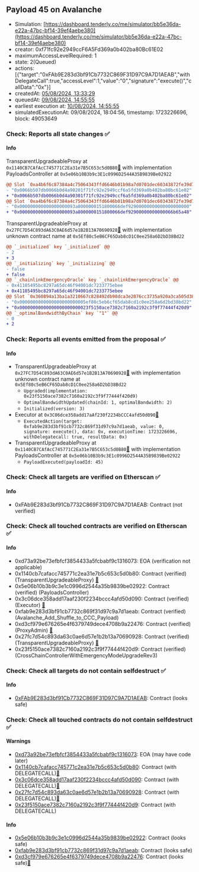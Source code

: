 ## Payload 45 on Avalanche

- Simulation: [https://dashboard.tenderly.co/me/simulator/bb5e36da-e22a-47bc-bf14-39ef4aebe380](https://dashboard.tenderly.co/me/simulator/bb5e36da-e22a-47bc-bf14-39ef4aebe380)
- creator: 0xf71fc92e2949ccF6A5Fd369a0b402ba80Bc61E02
- maximumAccessLevelRequired: 1
- state: 2(Queued)
- actions: [{"target":"0xFAb9E283d3bf91Cb7732C869F31D97C9A7D1AEAB","withDelegateCall":true,"accessLevel":1,"value":"0","signature":"execute()","callData":"0x"}]
- createdAt: [05/08/2024, 13:33:29](https://snowscan.xyz/tx/0x4622f5a1e2ac459a6ff352b369d144806208aa4a5099ec52134014bc2192b851)
- queuedAt: [09/08/2024, 14:55:55](https://snowscan.xyz/tx/0xcc00dd49ee1c24770efa6ee5f1055a7ce99bf0b6f7f830cd37673058b5857a9a)
- earliest execution at: [10/08/2024, 14:55:55](https://www.epochconverter.com/countdown?q=1723301755)
- simulatedExecutionAt: 09/08/2024, 18:04:56, timestamp: 1723226696, block: 49053649
### Check: Reports all state changes :white_check_mark:

#### Info


TransparentUpgradeableProxy at `0x1140CB7CAfAcC745771C2Ea31e7B5C653c5d0B80`[:ghost:](https://github.com/bgd-labs/aave-address-book "GovernanceV3Avalanche.PAYLOADS_CONTROLLER") with implementation PayloadsController at `0x5e06b10B3b9c3E1c0996D2544A35B9839Be02922`
```diff
@@ Slot `0xa4b6f6c87384a4c75064343ffd6646b01b98a7d0701dec60343872fe39d78894` @@
- "0x0066b507db0066b0d4a90201f71fc92e2949ccf6a5fd369a0b402ba80bc61e02"
+ "0x0066b507db0066b0d4a90301f71fc92e2949ccf6a5fd369a0b402ba80bc61e02"
@@ Slot `0xa4b6f6c87384a4c75064343ffd6646b01b98a7d0701dec60343872fe39d78895` @@
- "0x000000000000000000093a8000000151800066def92900000000000000000000"
+ "0x000000000000000000093a8000000151800066def92900000000000066b65a48"
```

TransparentUpgradeableProxy at `0x27FC7D54C893dA63C0AE6d57e1B2B13A70690928`[:ghost:](https://github.com/bgd-labs/aave-address-book "GovernanceV3Avalanche.CROSS_CHAIN_CONTROLLER") with implementation unknown contract name at `0x5Ef80c5eB6CF65Dab8cD1C0ee258a6D2bD38Bd22`
```diff
@@ `_initialized` key `_initialized` @@
- 2
+ 3
@@ `_initializing` key `_initializing` @@
- false
+ false
@@ `_chainlinkEmergencyOracle` key `_chainlinkEmergencyOracle` @@
- 0x41185495bc8297a65dc46f94001dc7233775ebee
+ 0x41185495bc8297a65dc46f94001dc7233775ebee
@@ Slot `0x360894a13ba1a3210667c828492db98dca3e2076cc3735a920a3ca505d382bbc` @@
- "0x0000000000000000000000005ef80c5eb6cf65dab8cd1c0ee258a6d2bd38bd22"
+ "0x00000000000000000000000023f5150ace7382c7160a2192c3f9f77444f420d9"
@@ `_optimalBandwidthByChain` key `"1"` @@
- 0
+ 2
```


### Check: Reports all events emitted from the proposal :white_check_mark:

#### Info

- TransparentUpgradeableProxy at `0x27FC7D54C893dA63C0AE6d57e1B2B13A70690928`[:ghost:](https://github.com/bgd-labs/aave-address-book "GovernanceV3Avalanche.CROSS_CHAIN_CONTROLLER") with implementation unknown contract name at `0x5Ef80c5eB6CF65Dab8cD1C0ee258a6D2bD38Bd22`
  - `Upgraded(implementation: 0x23f5150ace7382c7160a2192c3f9f77444f420d9)`
  - `OptimalBandwidthUpdated(chainId: 1, optimalBandwidth: 2)`
  - `Initialized(version: 3)`
- Executor at `0x3C06dce358add17aAf230f2234bCCC4afd50d090`[:ghost:](https://github.com/bgd-labs/aave-address-book "AaveV2Avalanche.POOL_ADMIN, AaveV3Avalanche.ACL_ADMIN, GovernanceV3Avalanche.EXECUTOR_LVL_1")
  - `ExecutedAction(target: 0xfab9e283d3bf91cb7732c869f31d97c9a7d1aeab, value: 0, signature: execute(), data: 0x, executionTime: 1723226696, withDelegatecall: true, resultData: 0x)`
- TransparentUpgradeableProxy at `0x1140CB7CAfAcC745771C2Ea31e7B5C653c5d0B80`[:ghost:](https://github.com/bgd-labs/aave-address-book "GovernanceV3Avalanche.PAYLOADS_CONTROLLER") with implementation PayloadsController at `0x5e06b10B3b9c3E1c0996D2544A35B9839Be02922`
  - `PayloadExecuted(payloadId: 45)`

### Check: Check all targets are verified on Etherscan :white_check_mark:

#### Info

- 0xFAb9E283d3bf91Cb7732C869F31D97C9A7D1AEAB: Contract (not verified) 

### Check: Check all touched contracts are verified on Etherscan :white_check_mark:

#### Info

- 0xd73a92be73efbfcf3854433a5fcbabf9c1316073: EOA (verification not applicable)
- 0x1140cb7cafacc745771c2ea31e7b5c653c5d0b80: Contract (verified) (TransparentUpgradeableProxy) [:ghost:](https://github.com/bgd-labs/aave-address-book "GovernanceV3Avalanche.PAYLOADS_CONTROLLER")
- 0x5e06b10b3b9c3e1c0996d2544a35b9839be02922: Contract (verified) (PayloadsController) 
- 0x3c06dce358add17aaf230f2234bccc4afd50d090: Contract (verified) (Executor) [:ghost:](https://github.com/bgd-labs/aave-address-book "AaveV2Avalanche.POOL_ADMIN, AaveV3Avalanche.ACL_ADMIN, GovernanceV3Avalanche.EXECUTOR_LVL_1")
- 0xfab9e283d3bf91cb7732c869f31d97c9a7d1aeab: Contract (verified) (Avalanche_Add_Shuffle_to_CCC_Payload) 
- 0xd3cf979e676265e4f6379749dece4708b9a22476: Contract (verified) (ProxyAdmin) [:ghost:](https://github.com/bgd-labs/aave-address-book "MiscAvalanche.PROXY_ADMIN")
- 0x27fc7d54c893da63c0ae6d57e1b2b13a70690928: Contract (verified) (TransparentUpgradeableProxy) [:ghost:](https://github.com/bgd-labs/aave-address-book "GovernanceV3Avalanche.CROSS_CHAIN_CONTROLLER")
- 0x23f5150ace7382c7160a2192c3f9f77444f420d9: Contract (verified) (CrossChainControllerWithEmergencyModeUpgradeRev3) 

### Check: Check all targets do not contain selfdestruct :white_check_mark:

#### Info

- [0xFAb9E283d3bf91Cb7732C869F31D97C9A7D1AEAB](https://snowscan.xyz/address/0xFAb9E283d3bf91Cb7732C869F31D97C9A7D1AEAB): Contract (looks safe)

### Check: Check all touched contracts do not contain selfdestruct :white_check_mark:

#### Warnings

- [0xd73a92be73efbfcf3854433a5fcbabf9c1316073](https://snowscan.xyz/address/0xd73a92be73efbfcf3854433a5fcbabf9c1316073): EOA (may have code later)
- [0x1140cb7cafacc745771c2ea31e7b5c653c5d0b80](https://snowscan.xyz/address/0x1140cb7cafacc745771c2ea31e7b5c653c5d0b80): Contract (with DELEGATECALL)[:ghost:](https://github.com/bgd-labs/aave-address-book "GovernanceV3Avalanche.PAYLOADS_CONTROLLER")
- [0x3c06dce358add17aaf230f2234bccc4afd50d090](https://snowscan.xyz/address/0x3c06dce358add17aaf230f2234bccc4afd50d090): Contract (with DELEGATECALL)[:ghost:](https://github.com/bgd-labs/aave-address-book "AaveV2Avalanche.POOL_ADMIN, AaveV3Avalanche.ACL_ADMIN, GovernanceV3Avalanche.EXECUTOR_LVL_1")
- [0x27fc7d54c893da63c0ae6d57e1b2b13a70690928](https://snowscan.xyz/address/0x27fc7d54c893da63c0ae6d57e1b2b13a70690928): Contract (with DELEGATECALL)[:ghost:](https://github.com/bgd-labs/aave-address-book "GovernanceV3Avalanche.CROSS_CHAIN_CONTROLLER")
- [0x23f5150ace7382c7160a2192c3f9f77444f420d9](https://snowscan.xyz/address/0x23f5150ace7382c7160a2192c3f9f77444f420d9): Contract (with DELEGATECALL)

#### Info

- [0x5e06b10b3b9c3e1c0996d2544a35b9839be02922](https://snowscan.xyz/address/0x5e06b10b3b9c3e1c0996d2544a35b9839be02922): Contract (looks safe)
- [0xfab9e283d3bf91cb7732c869f31d97c9a7d1aeab](https://snowscan.xyz/address/0xfab9e283d3bf91cb7732c869f31d97c9a7d1aeab): Contract (looks safe)
- [0xd3cf979e676265e4f6379749dece4708b9a22476](https://snowscan.xyz/address/0xd3cf979e676265e4f6379749dece4708b9a22476): Contract (looks safe)[:ghost:](https://github.com/bgd-labs/aave-address-book "MiscAvalanche.PROXY_ADMIN")

